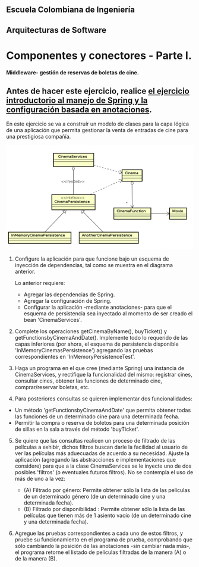 ## Escuela Colombiana de Ingeniería

## Arquitecturas de Software

# Componentes y conectores - Parte I.

#### Middleware- gestión de reservas de boletas de cine.


## Antes de hacer este ejercicio, realice [el ejercicio introductorio al manejo de Spring y la configuración basada en anotaciones](https://github.com/ARSW-ECI/Spring_LightweightCont_Annotation-DI_Example).

En este ejercicio se va a construír un modelo de clases para la capa lógica de una aplicación que permita gestionar la venta de entradas de cine para una prestigiosa compañía. 

![](img/CinemaClassDiagram.png)

1. Configure la aplicación para que funcione bajo un esquema de inyección de dependencias, tal como se muestra en el diagrama anterior.


	Lo anterior requiere:

	* Agregar las dependencias de Spring.
	* Agregar la configuración de Spring.
	* Configurar la aplicación -mediante anotaciones- para que el esquema de persistencia sea inyectado al momento de ser creado el bean 'CinemaServices'.

2. Complete los operaciones getCinemaByName(), buyTicket() y getFunctionsbyCinemaAndDate(). Implemente todo lo requerido de las capas inferiores (por ahora, el esquema de persistencia disponible 'InMemoryCinemasPersistence') agregando las pruebas correspondientes en 'InMemoryPersistenceTest'.

 3. Haga un programa en el que cree (mediante Spring) una instancia de CinemaServices, y rectifique la funcionalidad del mismo: registrar cines, consultar cines, obtener las funciones de determinado cine, comprar/reservar boletas, etc.

4. Para posteriores consultas se quieren implementar dos funcionalidades:
- Un método 'getFunctionsbyCinemaAndDate' que permita obtener todas las funciones de un determinado cine para una determinada fecha.
- Permitir la compra o reserva de boletos para una determinada posición de sillas en la sala a través del método 'buyTicket'.
5. Se quiere que las consultas realicen un proceso de filtrado de las películas a exhibir, dichos filtros buscan darle la facilidad al usuario de ver las películas más aduecuadas de acuerdo a su necesidad.
Ajuste la aplicación (agregando las abstracciones e implementaciones que considere) para que a la clase CinemaServices se le inyecte uno de dos posibles 'filtros' (o eventuales futuros filtros). No se contempla el uso de más de uno a la vez:
	* (A) Filtrado por género: Permite obtener sólo la lista de las películas de un determinado género (de un determinado cine y una determinada fecha).
	* (B) Filtrado por disponibilidad :  Permite obtener sólo la lista de las películas que tienen más de 1 asiento vacío (de un determinado cine y una determinada fecha).

5. Agregue las pruebas correspondientes a cada uno de estos filtros, y pruebe su funcionamiento en el programa de prueba, comprobando que sólo cambiando la posición de las anotaciones -sin cambiar nada más-, el programa retorne el listado de películas filtradas de la manera (A) o de la manera (B).
